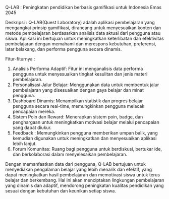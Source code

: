 Q-LAB : Peningkatan pendidikan berbasis gamifikasi untuk Indonesia Emas 2045

Deskripsi :
Q-LAB(Quest Laboratory) adalah aplikasi pembelajaran yang mengangkat prinsip gamifikasi, dirancang untuk menyesuaikan konten dan metode pembelajaran berdasarkan analisis data aktual dari pengguna atau siswa. Aplikasi ini bertujuan untuk meningkatkan keterlibatan dan efektivitas pembelajaran dengan memahami dan merespons kebutuhan, preferensi, latar belakang, dan performa pengguna secara dinamis.

Fitur-fiturnya : 
1. Analisis Performa Adaptif: Fitur ini menganalisis data performa pengguna untuk menyesuaikan tingkat kesulitan dan jenis materi pembelajaran.
2. Personalisasi Jalur Belajar: Menggunakan data untuk membentuk jalur pembelajaran yang disesuaikan dengan gaya belajar dan minat pengguna.
3. Dashboard Dinamis: Menampilkan statistik dan progres belajar pengguna secara real-time, memungkinkan pengguna melacak pencapaian mereka.
4. Sistem Poin dan Reward: Menerapkan sistem poin, badge, dan penghargaan untuk meningkatkan motivasi belajar melalui pencapaian yang dapat diukur.
5. Feedback : Memungkinkan pengguna memberikan umpan balik, yang kemudian digunakan untuk meningkatkan dan menyesuaikan aplikasi lebih lanjut.
6. Forum Komunitas: Ruang bagi pengguna untuk berdiskusi, bertukar ide, dan berkolaborasi dalam menyelesaikan pembelajaran.

Dengan memanfaatkan data dari pengguna, Q-LAB bertujuan untuk menyediakan pengalaman belajar yang lebih menarik dan efektif, yang dapat meningkatkan hasil pembelajaran dan memotivasi siswa untuk terus belajar dan berkembang. Hal ini akan menciptakan lingkungan pembelajaran yang dinamis dan adaptif, mendorong peningkatan kualitas pendidikan yang sesuai dengan kebutuhan dan keunikan setiap siswa.
